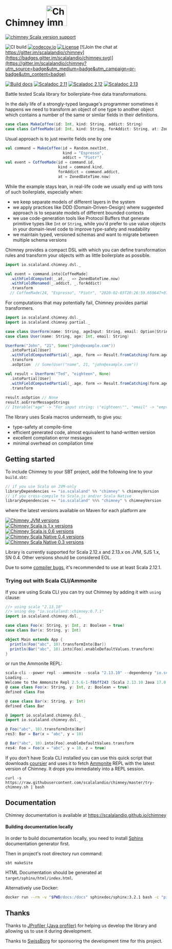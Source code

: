 # Chimney <img src="chimney.png" alt="Chimney logo" width="64" />

[![chimney Scala version support](https://index.scala-lang.org/scalalandio/chimney/chimney/latest.svg)](https://index.scala-lang.org/scalalandio/chimney/chimney)

![CI build](https://github.com/scalalandio/chimney/workflows/CI%20build/badge.svg)
[![codecov.io](http://codecov.io/github/scalalandio/chimney/coverage.svg?branch=master)](http://codecov.io/github/scalalandio/chimney?branch=master)
[![License](http://img.shields.io/:license-Apache%202-green.svg)](http://www.apache.org/licenses/LICENSE-2.0.txt) [![Join the chat at https://gitter.im/scalalandio/chimney](https://badges.gitter.im/scalalandio/chimney.svg)](https://gitter.im/scalalandio/chimney?utm_source=badge&utm_medium=badge&utm_campaign=pr-badge&utm_content=badge)

[![Build docs](https://github.com/scalalandio/chimney/workflows/Build%20docs/badge.svg)](https://scalalandio.github.io/chimney/)
[![Scaladoc 2.11](https://javadoc.io/badge2/io.scalaland/chimney_2.11/scaladoc%202.11.svg)](https://javadoc.io/doc/io.scalaland/chimney_2.11)
[![Scaladoc 2.12](https://javadoc.io/badge2/io.scalaland/chimney_2.12/scaladoc%202.12.svg)](https://javadoc.io/doc/io.scalaland/chimney_2.12)
[![Scaladoc 2.13](https://javadoc.io/badge2/io.scalaland/chimney_2.13/scaladoc%202.13.svg)](https://javadoc.io/doc/io.scalaland/chimney_2.13)

Battle tested Scala library for boilerplate-free data transformations.

In the daily life of a strongly-typed language's programmer sometimes it
happens we need to transform an object of one type to another object which
contains a number of the same or similar fields in their definitions.

```scala
case class MakeCoffee(id: Int, kind: String, addict: String)
case class CoffeeMade(id: Int, kind: String, forAddict: String, at: ZonedDateTime)
```
Usual approach is to just rewrite fields one by one
```scala
val command = MakeCoffee(id = Random.nextInt,
                         kind = "Espresso",
                         addict = "Piotr")
val event = CoffeeMade(id = command.id,
                       kind = command.kind,
                       forAddict = command.addict,
                       at = ZonedDateTime.now)
```

While the example stays lean, in real-life code we usually end up with tons
of such boilerplate, especially when:

- we keep separate models of different layers in the system
- we apply practices like DDD (Domain-Driven-Design) where suggested
  approach is to separate models of different bounded contexts
- we use code-generation tools like Protocol Buffers that generate primitive
  types like `Int` or `String`, while you'd prefer to use value objects in your
  domain-level code to improve type-safety and readability
- we maintain typed, versioned schemas and want to migrate between multiple schema versions

Chimney provides a compact DSL with which you can define transformation
rules and transform your objects with as little boilerplate as possible.

```scala
import io.scalaland.chimney.dsl._

val event = command.into[CoffeeMade]
  .withFieldComputed(_.at, _ => ZonedDateTime.now)
  .withFieldRenamed(_.addict, _.forAddict)
  .transform
  // CoffeeMade(24, "Espresso", "Piotr", "2020-02-03T20:26:59.659647+07:00[Europe/Warsaw]")
```

For computations that may potentially fail, Chimney provides partial transformers.

```scala
import io.scalaland.chimney.dsl._
import io.scalaland.chimney.partial._

case class UserForm(name: String, ageInput: String, email: Option[String])
case class User(name: String, age: Int, email: String)

UserForm("John", "21", Some("john@example.com"))
  .intoPartial[User]
  .withFieldComputedPartial(_.age, form => Result.fromCatching(form.ageInput.toInt))
  .transform
  .asOption  // Some(User("name", 21, "john@example.com"))

val result = UserForm("Ted", "eighteen", None)
  .intoPartial[User]
  .withFieldComputedPartial(_.age, form => Result.fromCatching(form.ageInput.toInt))
  .transform
  
result.asOption // None
result.asErrorMessageStrings 
// Iterable("age" -> "For input string: \"eighteen\"", "email" -> "empty value")
```

The library uses Scala macros underneath, to give you:
- type-safety at compile-time
- efficient generated code, almost equivalent to hand-written version
- excellent compilation error messages
- minimal overhead on compilation time

## Getting started

To include Chimney to your SBT project, add the following line to your `build.sbt`:

```scala
// if you use Scala on JVM-only
libraryDependencies += "io.scalaland" %% "chimney" % chimneyVersion
// if you cross-compile to Scala.js and/or Scala Native
libraryDependencies += "io.scalaland" %%% "chimney" % chimneyVersion
```

where the latest versions available on Maven for each platform are

[![Chimney JVM versions](https://index.scala-lang.org/scalalandio/chimney/chimney/latest-by-scala-version.svg?platform=jvm)](https://search.maven.org/artifact/io.scalaland/chimney_2.13) <br>
[![Chimney Scala.js 1.x versions](https://index.scala-lang.org/scalalandio/chimney/chimney/latest-by-scala-version.svg?platform=sjs1)](https://search.maven.org/artifact/io.scalaland/chimney_sjs1_2.13) <br>
[![Chimney Scala.js 0.6 versions](https://index.scala-lang.org/scalalandio/chimney/chimney/latest-by-scala-version.svg?platform=sjs0.6)](https://search.maven.org/artifact/io.scalaland/chimney_sjs0.6_2.13) <br>
[![Chimney Scala Native 0.4 versions](https://index.scala-lang.org/scalalandio/chimney/chimney/latest-by-scala-version.svg?platform=native0.4)](https://search.maven.org/artifact/io.scalaland/chimney_native0.4_2.13) <br>
[![Chimney Scala Native 0.3 versions](https://index.scala-lang.org/scalalandio/chimney/chimney/latest-by-scala-version.svg?platform=native0.3)](https://search.maven.org/artifact/io.scalaland/chimney_native0.3_2.11) <br>

Library is currently supported for Scala 2.12.x and 2.13.x on JVM, SJS 1.x, SN 0.4. Other versions should be considered EOL.

Due to some [compiler bugs](https://issues.scala-lang.org/browse/SI-7046),
it's recommended to use at least Scala 2.12.1.

### Trying out with Scala CLI/Ammonite

If you are using Scala CLI you can try out Chimney by adding it with `using` clause:
```scala
//> using scala "2.13.10"
//> using dep "io.scalaland::chimney:0.7.1"
import io.scalaland.chimney.dsl._

case class Foo(x: String, y: Int, z: Boolean = true)
case class Bar(x: String, y: Int)

object Main extends App {
  println(Foo("abc", 10).transformInto[Bar])
  println(Bar("abc", 10).into[Foo].enableDefaultValues.transform)
}
```

or run the Ammonite REPL:

```scala
scala-cli --power repl --ammonite --scala "2.13.10" --dependency "io.scalaland::chimney:0.7.1"
Loading...
Welcome to the Ammonite Repl 2.5.6-1-f8bff243 (Scala 2.13.10 Java 17.0.1)
@ case class Foo(x: String, y: Int, z: Boolean = true)
defined class Foo

@ case class Bar(x: String, y: Int)
defined class Bar

@ import io.scalaland.chimney.dsl._
import io.scalaland.chimney.dsl._

@ Foo("abc", 10).transformInto[Bar]
res3: Bar = Bar(x = "abc", y = 10)

@ Bar("abc", 10).into[Foo].enableDefaultValues.transform
res4: Foo = Foo(x = "abc", y = 10, z = true)
```

If you don't have Scala CLI installed you can use this quick script that downloads
[coursier](https://github.com/alexarchambault/coursier) and uses it to fetch
[Ammonite](https://github.com/lihaoyi/Ammonite) REPL with the latest version
of Chimney. It drops you immediately into a REPL session.

```
curl -s https://raw.githubusercontent.com/scalalandio/chimney/master/try-chimney.sh | bash
```

## Documentation

Chimney documentation is available at https://scalalandio.github.io/chimney

#### Building documentation locally

In order to build documentation locally, you need to install
[Sphinx](https://www.sphinx-doc.org) documentation generator first.

Then in project's root directory run command:

```
sbt makeSite
```

HTML Documentation should be generated at `target/sphinx/html/index.html`.

Alternatively use Docker:

```bash
docker run --rm -v "$PWD/docs:/docs" sphinxdoc/sphinx:3.2.1 bash -c "pip install sphinx-rtd-theme && make html"
```

## Thanks

Thanks to [JProfiler (Java profiler)](https://www.ej-technologies.com/products/jprofiler/overview.html)
for helping us develop the library and allowing us to use it during development.

Thanks to [SwissBorg](https://swissborg.com) for sponsoring the development time for this project.
